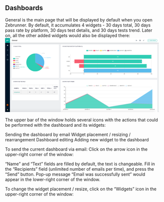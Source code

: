 ## Dashboards

General is the main page that will be displayed by default when you open Zebrunner.
By default, it accumulates 4 widgets - 30 days total, 30 days pass rate by platform, 30 days test details, and 30 days tests trend.
Later on, all the other added widgets would also be displayed there:
![alt text](https://github.com/APGorobets/mkdocks1/blob/master/images/zbrnnr%20_general%20dashboards.png?raw=true)


The upper bar of the window holds several icons with the actions that could be performed with the dashboard and its widgets:


Sending the dashboard by email
Widget placement / resizing / rearrangement
Dashboard editing
Adding new widget to the dashboard

To send the current dashboard via email:
Click on the arrow icon in the upper-right corner of the window:



“Name” and “Text” fields are filled by default, the text is changeable. Fill in the “Recipients” field (unlimited number of emails per time), and press the “Send” button.
Pop-up message “Email was successfully sent” would appear in the lower-right corner of the window.


To change the widget placement / resize, click on the “Widgets” icon in the upper-right corner of the window:
